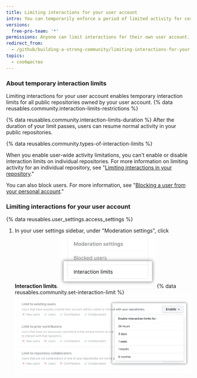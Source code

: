 ```yaml
---
title: Limiting interactions for your user account
intro: You can temporarily enforce a period of limited activity for certain users in all public repositories owned by your user account.
versions:
  free-pro-team: '*'
permissions: Anyone can limit interactions for their own user account.
redirect_from:
  - /github/building-a-strong-community/limiting-interactions-for-your-user-account
topics:
  - сообщество
---
```


### About temporary interaction limits

Limiting interactions for your user account enables temporary interaction limits for all public repositories owned by your user account. {% data reusables.community.interaction-limits-restrictions %}

{% data reusables.community.interaction-limits-duration %} After the duration of your limit passes, users can resume normal activity in your public repositories.

{% data reusables.community.types-of-interaction-limits %}

When you enable user-wide activity limitations, you can't enable or disable interaction limits on individual repositories. For more information on limiting activity for an individual repository, see "[Limiting interactions in your repository](/communities/moderating-comments-and-conversations/limiting-interactions-in-your-repository)."

You can also block users. For more information, see "[Blocking a user from your personal account](/communities/maintaining-your-safety-on-github/blocking-a-user-from-your-personal-account)."

### Limiting interactions for your user account

{% data reusables.user_settings.access_settings %}
1. In your user settings sidebar, under "Moderation settings", click **Interaction limits**. !["Interaction limits" tab in the user settings sidebar](/assets/images/help/settings/settings-sidebar-interaction-limits.png)
{% data reusables.community.set-interaction-limit %}
  ![Temporary interaction limit options](/assets/images/help/settings/user-account-temporary-interaction-limits-options.png)
